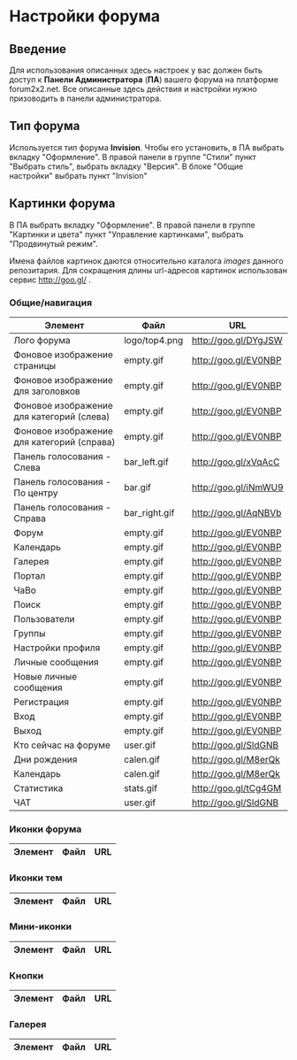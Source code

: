# Настройки форума

## Введение

Для использования описанных здесь настроек у вас должен быть доступ к **Панели Администратора** (**ПА**) вашего форума 
на платформе forum2x2.net. Все описанные здесь действия и настройки нужно призоводить в панели администратора.

## Тип форума

Используется тип форума **Invision**. Чтобы его установить, в ПА выбрать вкладку "Оформление". 
В правой панели в группе "Стили" пункт "Выбрать стиль", выбрать вкладку "Версия". 
В блоке "Общие настройки" выбрать пункт "Invision"

## Картинки форума

В ПА выбрать вкладку "Оформление". 
В правой панели в группе "Картинки и цвета" пункт "Управление картинками", выбрать "Продвинутый режим".

Имена файлов картинок даются относительно каталога *images* данного репозитария. Для сокращения длины url-адресов картинок использован сервис http://goo.gl/ . 

### Общие/навигация

|Элемент|Файл|URL|
|-------|----|---|
|Лого форума|logo/top4.png|http://goo.gl/DYgJSW|
|Фоновое изображение страницы|empty.gif|http://goo.gl/EV0NBP|
|Фоновое изображение для заголовков|empty.gif|http://goo.gl/EV0NBP|
|Фоновое изображение для категорий (слева)|empty.gif|http://goo.gl/EV0NBP|
|Фоновое изображение для категорий (справа)|empty.gif|http://goo.gl/EV0NBP|
|Панель голосования - Cлева|bar_left.gif|http://goo.gl/xVqAcC|
|Панель голосования - По центру|bar.gif|http://goo.gl/iNmWU9|
|Панель голосования - Справа|bar_right.gif|http://goo.gl/AqNBVb|
|Форум|empty.gif|http://goo.gl/EV0NBP|
|Календарь|empty.gif|http://goo.gl/EV0NBP|
|Галерея|empty.gif|http://goo.gl/EV0NBP|
|Портал|empty.gif|http://goo.gl/EV0NBP|
|ЧаВо|empty.gif|http://goo.gl/EV0NBP|
|Поиск|empty.gif|http://goo.gl/EV0NBP|
|Пользователи|empty.gif|http://goo.gl/EV0NBP|
|Группы|empty.gif|http://goo.gl/EV0NBP|
|Настройки профиля|empty.gif|http://goo.gl/EV0NBP|
|Личные сообщения|empty.gif|http://goo.gl/EV0NBP|
|Новые личные сообщения|empty.gif|http://goo.gl/EV0NBP|
|Регистрация|empty.gif|http://goo.gl/EV0NBP|
|Вход|empty.gif|http://goo.gl/EV0NBP|
|Выход|empty.gif|http://goo.gl/EV0NBP|
|Кто сейчас на форуме|user.gif|http://goo.gl/SldGNB|
|Дни рождения|calen.gif|http://goo.gl/M8erQk|
|Календарь|calen.gif|http://goo.gl/M8erQk|
|Статистика|stats.gif|http://goo.gl/tCg4GM|
|ЧАТ|user.gif|http://goo.gl/SldGNB|

### Иконки форума

|Элемент|Файл|URL|
|-------|----|---|

### Иконки тем

|Элемент|Файл|URL|
|-------|----|---|

### Мини-иконки

|Элемент|Файл|URL|
|-------|----|---|

### Кнопки

|Элемент|Файл|URL|
|-------|----|---|

### Галерея

|Элемент|Файл|URL|
|-------|----|---|

